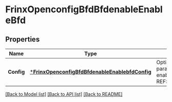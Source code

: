 # FrinxOpenconfigBfdBfdenableEnableBfd

## Properties
Name | Type | Description | Notes
------------ | ------------- | ------------- | -------------
**Config** | [***FrinxOpenconfigBfdBfdenableEnablebfdConfig**](frinx.openconfig.bfd.bfdenable.enablebfd.Config.md) | Optional[Configuration parameters relating to enabling BFD.] REF:Optional.empty | [optional] [default to null]

[[Back to Model list]](../README.md#documentation-for-models) [[Back to API list]](../README.md#documentation-for-api-endpoints) [[Back to README]](../README.md)


